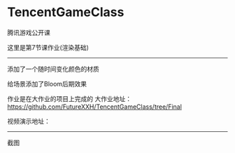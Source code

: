 # TencentGameClass
腾讯游戏公开课



这里是第7节课作业(渲染基础)

------
添加了一个随时间变化颜色的材质

给场景添加了Bloom后期效果

作业是在大作业的项目上完成的 大作业地址：https://github.com/FutureXXH/TencentGameClass/tree/Final 

视频演示地址：

-------

截图




